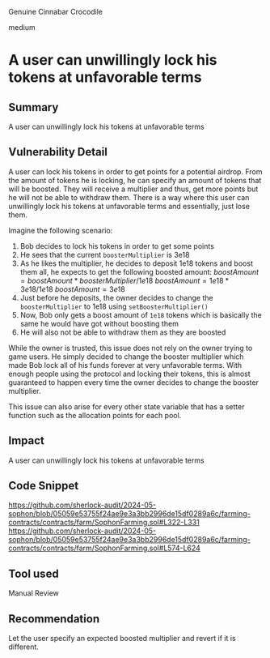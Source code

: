 Genuine Cinnabar Crocodile

medium

# A user can unwillingly lock his tokens at unfavorable terms

## Summary
A user can unwillingly lock his tokens at unfavorable terms
## Vulnerability Detail
A user can lock his tokens in order to get points for a potential airdrop. From the amount of tokens he is locking, he can specify an amount of tokens that will be boosted. They will receive a multiplier and thus, get more points but he will not be able to withdraw them. There is a way where this user can unwillingly lock his tokens at unfavorable terms and essentially, just lose them.

Imagine the following scenario:
1. Bob decides to lock his tokens in order to get some points
2. He sees that the current `boosterMultiplier` is 3e18
3. As he likes the multiplier, he decides to deposit 1e18 tokens and boost them all, he expects to get the following boosted amount:
$boostAmount = boostAmount * boosterMultiplier / 1e18$
$boostAmount = 1e18 * 3e18 / 1e18$
$boostAmount = 3e18$
4. Just before he deposits, the owner decides to change the `boosterMultiplier` to 1e18 using `setBoosterMultiplier()`
5. Now, Bob only gets a boost amount of `1e18` tokens which is basically the same he would have got without boosting them
6. He will also not be able to withdraw them as they are boosted

While the owner is trusted, this issue does not rely on the owner trying to game users. He simply decided to change the booster multiplier which made Bob lock all of his funds forever at very unfavorable terms. With enough people using the protocol and locking their tokens, this is almost guaranteed to happen every time the owner decides to change the booster multiplier.

This issue can also arise for every other state variable that has a setter function such as the allocation points for each pool.
## Impact
A user can unwillingly lock his tokens at unfavorable terms
## Code Snippet
https://github.com/sherlock-audit/2024-05-sophon/blob/05059e53755f24ae9e3a3bb2996de15df0289a6c/farming-contracts/contracts/farm/SophonFarming.sol#L322-L331
https://github.com/sherlock-audit/2024-05-sophon/blob/05059e53755f24ae9e3a3bb2996de15df0289a6c/farming-contracts/contracts/farm/SophonFarming.sol#L574-L624
## Tool used

Manual Review

## Recommendation
Let the user specify an expected boosted multiplier and revert if it is different.